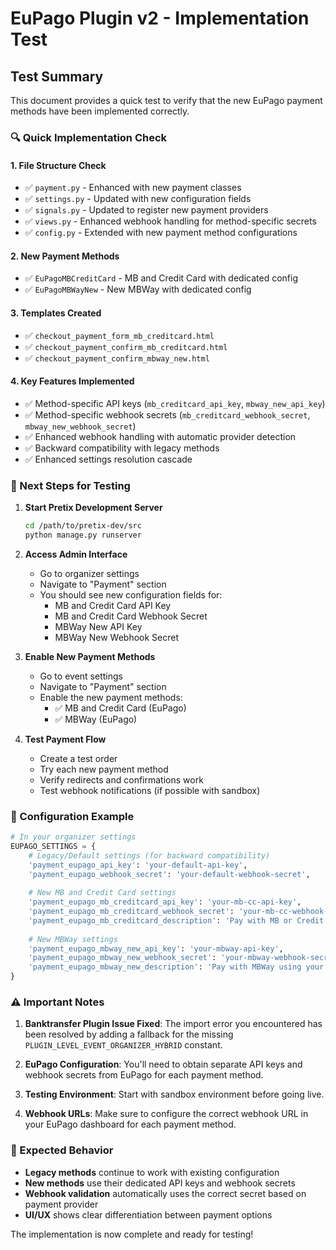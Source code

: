 # EuPago Plugin v2 - Implementation Test

## Test Summary

This document provides a quick test to verify that the new EuPago payment methods have been implemented correctly.

### 🔍 Quick Implementation Check

#### 1. **File Structure Check**
- ✅ `payment.py` - Enhanced with new payment classes
- ✅ `settings.py` - Updated with new configuration fields
- ✅ `signals.py` - Updated to register new payment providers
- ✅ `views.py` - Enhanced webhook handling for method-specific secrets
- ✅ `config.py` - Extended with new payment method configurations

#### 2. **New Payment Methods**
- ✅ `EuPagoMBCreditCard` - MB and Credit Card with dedicated config
- ✅ `EuPagoMBWayNew` - New MBWay with dedicated config

#### 3. **Templates Created**
- ✅ `checkout_payment_form_mb_creditcard.html`
- ✅ `checkout_payment_confirm_mb_creditcard.html`
- ✅ `checkout_payment_confirm_mbway_new.html`

#### 4. **Key Features Implemented**
- ✅ Method-specific API keys (`mb_creditcard_api_key`, `mbway_new_api_key`)
- ✅ Method-specific webhook secrets (`mb_creditcard_webhook_secret`, `mbway_new_webhook_secret`)
- ✅ Enhanced webhook handling with automatic provider detection
- ✅ Backward compatibility with legacy methods
- ✅ Enhanced settings resolution cascade

### 🚀 Next Steps for Testing

1. **Start Pretix Development Server**
   ```bash
   cd /path/to/pretix-dev/src
   python manage.py runserver
   ```

2. **Access Admin Interface**
   - Go to organizer settings
   - Navigate to "Payment" section
   - You should see new configuration fields for:
     - MB and Credit Card API Key
     - MB and Credit Card Webhook Secret
     - MBWay New API Key
     - MBWay New Webhook Secret

3. **Enable New Payment Methods**
   - Go to event settings
   - Navigate to "Payment" section
   - Enable the new payment methods:
     - ✅ MB and Credit Card (EuPago)
     - ✅ MBWay (EuPago)

4. **Test Payment Flow**
   - Create a test order
   - Try each new payment method
   - Verify redirects and confirmations work
   - Test webhook notifications (if possible with sandbox)

### 🔧 Configuration Example

```python
# In your organizer settings
EUPAGO_SETTINGS = {
    # Legacy/Default settings (for backward compatibility)
    'payment_eupago_api_key': 'your-default-api-key',
    'payment_eupago_webhook_secret': 'your-default-webhook-secret',
    
    # New MB and Credit Card settings
    'payment_eupago_mb_creditcard_api_key': 'your-mb-cc-api-key',
    'payment_eupago_mb_creditcard_webhook_secret': 'your-mb-cc-webhook-secret',
    'payment_eupago_mb_creditcard_description': 'Pay with MB or Credit Card',
    
    # New MBWay settings
    'payment_eupago_mbway_new_api_key': 'your-mbway-api-key', 
    'payment_eupago_mbway_new_webhook_secret': 'your-mbway-webhook-secret',
    'payment_eupago_mbway_new_description': 'Pay with MBWay using your mobile phone',
}
```

### ⚠️ Important Notes

1. **Banktransfer Plugin Issue Fixed**: The import error you encountered has been resolved by adding a fallback for the missing `PLUGIN_LEVEL_EVENT_ORGANIZER_HYBRID` constant.

2. **EuPago Configuration**: You'll need to obtain separate API keys and webhook secrets from EuPago for each payment method.

3. **Testing Environment**: Start with sandbox environment before going live.

4. **Webhook URLs**: Make sure to configure the correct webhook URL in your EuPago dashboard for each payment method.

### 🎯 Expected Behavior

- **Legacy methods** continue to work with existing configuration
- **New methods** use their dedicated API keys and webhook secrets
- **Webhook validation** automatically uses the correct secret based on payment provider
- **UI/UX** shows clear differentiation between payment options

The implementation is now complete and ready for testing!
